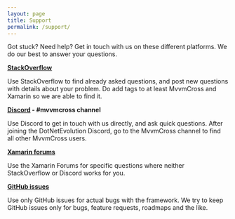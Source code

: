 ```yaml
---
layout: page
title: Support
permalink: /support/
---
```


Got stuck? Need help? Get in touch with us on these different platforms. We do our best to answer your questions.

**[StackOverflow][so]**

Use StackOverflow to find already asked questions, and post new questions with details about your problem. Do add tags to at least MvvmCross and Xamarin so we are able to find it.

**[Discord][discord] - #mvvmcross channel**

Use Discord to get in touch with us directly, and ask quick questions. After joining the DotNetEvolution Discord, go to the MvvmCross channel to find all other MvvmCross users.

**[Xamarin forums][xf]**

Use the Xamarin Forums for specific questions where neither StackOverflow or Discord works for you.

**[GitHub issues][gi]**

Use only GitHub issues for actual bugs with the framework. We try to keep GitHub issues only for bugs, feature requests, roadmaps and the like.

[so]: https://stackoverflow.com/questions/tagged/mvvmcross "StackOverflow questions tagged MvvmCross"
[discord]: https://aka.ms/dotnet-discord "Invite yourself to the DotNetEvolution Discord"
[xf]: https://forums.xamarin.com "Xamarin Forums"
[gi]: https://github.com/mvvmcross/mvvmcross "GitHub issues for MvvmCross"
